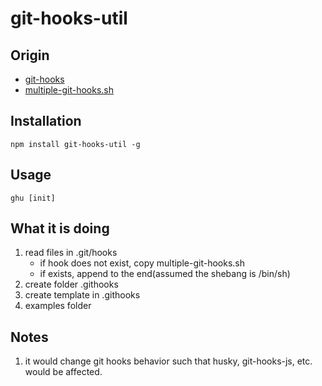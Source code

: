 # git-hooks-util

## Origin
* [git-hooks](https://github.com/tarmolov/git-hooks-js#readme)
* [multiple-git-hooks.sh](https://gist.github.com/mjackson/7e602a7aa357cfe37dadcc016710931b)

## Installation
```
npm install git-hooks-util -g
```

## Usage
```
ghu [init]
```

## What it is doing 
1. read files in .git/hooks  
	* if hook does not exist, copy multiple-git-hooks.sh
	* if exists, append to the end(assumed the shebang is /bin/sh)
2. create folder .githooks
3. create template in .githooks
4. examples folder

## Notes
1. it would change git hooks behavior such that husky, git-hooks-js, etc. would be affected.

